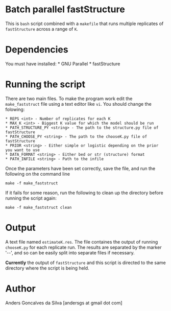 # Batch parallel fastStructure

This is `bash` script combined with a `makefile` that runs multiple replicates
of `fastStructure` across a range of `K`.

# Dependencies

You must have installed:
	* GNU Parallel
	* fastStructure

# Running the script

There are two main files. To make the program work edit the `make_faststruct` file
using a text editor like `vi`. You should change the folowing:

	* REPS <int> - Number of replicates for each K
	* MAX_K <int> - Biggest K value for which the model should be run
	* PATH_STRUCTURE_PY <string> - The path to the structure.py file of fastStructure
	* PATH_CHOOSE_PY <string> - The path to the chooseK.py file of fastStructure
	* PRIOR <string> - Either simple or logistic depending on the prior you want to use
	* DATA_FORMAT <string> - Either bed or str (structure) format
	* PATH_INFILE <string> - Path to the infile

Once the parameters have been set correctly, save the file, and run the following 
on the command line

	make -f make_faststruct

If it fails for some reason, run the following to clean up the directory before
running the script again:

	make -f make_faststruct clean

# Output

A text file named `estimateK.res`. The file containes the output of running `chooseK.py` for
each replicate run. The results are separated by the marker '--', and so can
be easily split into separate files if necessary.

**Currently** the output of `fastStructure` and this script is directed to the same
directory where the script is being held. 

# Author

Anders Goncalves da Silva [andersgs at gmail dot com]


